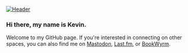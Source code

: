 [![Header](https://raw.githubusercontent.com/ksclarke/ksclarke/main/images/header.jpg "Header")](http://projects.freelibrary.info/)

### Hi there, my name is Kevin.

Welcome to my GitHub page. If you're interested in connecting on other spaces, you can also find me on [Mastodon](https://code4lib.social/web/@ksclarke), [Last.fm](https://www.last.fm/user/ksclarke), or [BookWyrm](https://bookwyrm.social/user/ksclarke).

